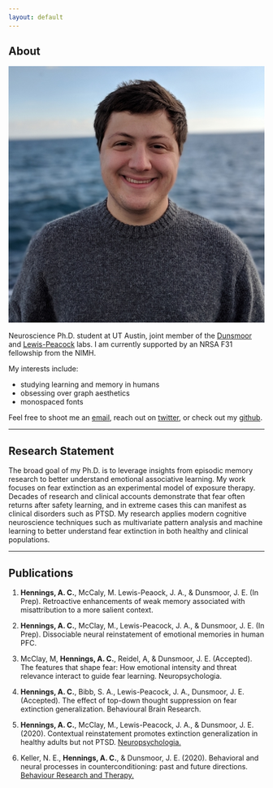 ```yaml
---
layout: default
---
```


## About

<img class="profile-picture" src="face.jpg">

Neuroscience Ph.D. student at UT Austin, joint member of the [Dunsmoor](https://sites.utexas.edu/dunsmoorlab/) and [Lewis-Peacock](https://www.lewpealab.org/) labs. I am currently supported by an NRSA F31 fellowship from the NIMH.

My interests include:
- studying learning and memory in humans
- obsessing over graph aesthetics
- monospaced fonts

Feel free to shoot me an [email](mailto:achennings@utexas.edu), reach out on [twitter](https://twitter.com/gus_hennings), or check out my [github](https://github.com/achennings).

---

## Research Statement

The broad goal of my Ph.D. is to leverage insights from episodic memory research to better understand emotional associative learning. My work focuses on fear extinction as an experimental model of exposure therapy. Decades of research and clinical accounts demonstrate that fear often returns after safety learning, and in extreme cases this can manifest as clinical disorders such as PTSD. My research applies modern cognitive neuroscience techniques such as multivariate pattern analysis and machine learning to better understand fear extinction in both healthy and clinical populations.

---

## Publications

1. **Hennings, A. C.**, McCaly, M. Lewis-Peaock, J. A., & Dunsmoor, J. E. (In Prep). Retroactive enhancements of weak memory associated with misattribution to a more salient context.

2. **Hennings, A. C.**, McClay, M., Lewis-Peacock, J. A., & Dunsmoor, J. E. (In Prep). Dissociable neural reinstatement of emotional memories in human PFC.

3. McClay, M, **Hennings, A. C.**, Reidel, A, & Dunsmoor, J. E. (Accepted). The features that shape fear: How emotional intensity and threat relevance interact to guide fear learning. Neuropsychologia.

4. **Hennings, A. C.**, Bibb, S. A., Lewis-Peacock, J. A., Dunsmoor, J. E. (Accepted). The effect of top-down thought suppression on fear extinction generalization. Behavioural Brain Research.

5. **Hennings, A. C.**, McClay, M., Lewis-Peacock, J. A., & Dunsmoor, J. E. (2020). Contextual reinstatement promotes extinction generalization in healthy adults but not PTSD. [Neuropsychologia.](https://doi.org/10.1016/j.neuropsychologia.2020.107573)

6. Keller, N. E., **Hennings, A. C.**, & Dunsmoor, J. E. (2020). Behavioral and neural processes in counterconditioning: past and future directions. [Behaviour Research and Therapy.](https://doi.org/10.1016/j.brat.2019.103532)
